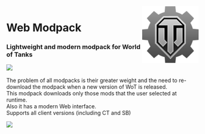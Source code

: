 <img src="github/favicon.png" align="right" height="148">

# Web Modpack
### Lightweight and modern modpack for World of Tanks
<img src="https://shields.io/badge/version-0.0.3-blue">

The problem of all modpacks is their greater weight and the need to re-download the modpack when a new version of WoT is released.<br>
This modpack downloads only those mods that the user selected at runtime.<br>
Also it has a modern Web interface.<br>
Supports all client versions (including CT and SB)<br>

<img src="https://github.com/user-attachments/assets/046b33cb-5c0e-485d-980b-faee16a51076" width="700">
